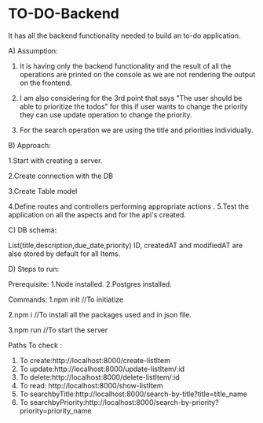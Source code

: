 # TO-DO-Backend
It has all the backend functionality needed to build an to-do application.

A) Assumption:
  1. It is having only the backend functionality and the result of all the operations are printed on the console as we are not rendering the output on the frontend.
  
 2. I am also considering for the 3rd point that says "The  user should be able to prioritize the todos" for this if user wants to change the priority they can use update operation to change the priority. 
 
 3. For the search operation we are using the title and priorities individually.
  

B) Approach:

  1.Start with creating a server.
  
  2.Create connection with the DB
  
  3.Create Table model
  
  4.Define routes and controllers performing appropriate actions
  .
  5.Test the application on all the aspects and for the api's created.
  
C) DB schema:

  List(title,description,due_date,priority)
  ID, createdAT and modifiedAT are also stored by default for all Items.
  
D) Steps to run:

  Prerequisite:
  1.Node installed.
  2.Postgres installed.

  Commands:
  1.npm init //To initiatize 
  
  2.npm i //To install all the packages used and in json file.
  
  3.npm run //To start the server

  Paths To check :

  1. To create:http://localhost:8000/create-listItem
  2. To update:http://localhost:8000/update-listItem/:id
  3. To delete:http://localhost:8000/delete-listItem/:id
  4. To read: http://localhost:8000/show-listItem
  5. To searchbyTitle:http://localhost:8000/search-by-title?title=title_name
  6. To searchbyPriority:http://localhost:8000/search-by-priority?priority=priority_name
